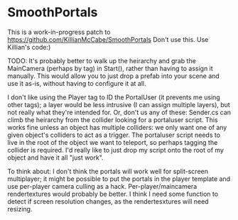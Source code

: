 # SmoothPortals

This is a work-in-progress patch to https://github.com/KillianMcCabe/SmoothPortals
Don't use this. Use Killian's code:)

TODO:
It's probably better to walk up the heirarchy and grab the MainCamera (perhaps by tag) in Start(), rather than having to assign it manually.
This would allow you to just drop a prefab into your scene and use it as-is, without having to configure it at all.

I don't like using the Player tag to ID the PortalUser (it prevents me using other tags); a layer would be less intrusive (I can assign multiple layers), but not really what they're intended for. Or, don't us any of these:
Sender.cs can climb the heirarchy from the collider looking for a portaluser script. This works fine unless an object has multiple colliders: we only want one of any given object's colliders to act as a trigger. The portaluser script needs to live in the root of the object we want to teleport, so perhaps tagging the collider is required. I'd really like to just drop my script onto the root of my object and have it all "just work".

To think about:
I don't think the portals will work well for split-screen multiplayer; it might be possible to put the portals in the player template and use per-player camera culling as a hack. Per-player/maincamera rendertextures would probably be better.
I think I need some function to detect if screen resolution changes, as the rendertesxtures will need resizing.
